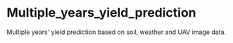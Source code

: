# Multiple_years_yield_prediction
Multiple years' yield prediction based on soil, weather and UAV image data.
